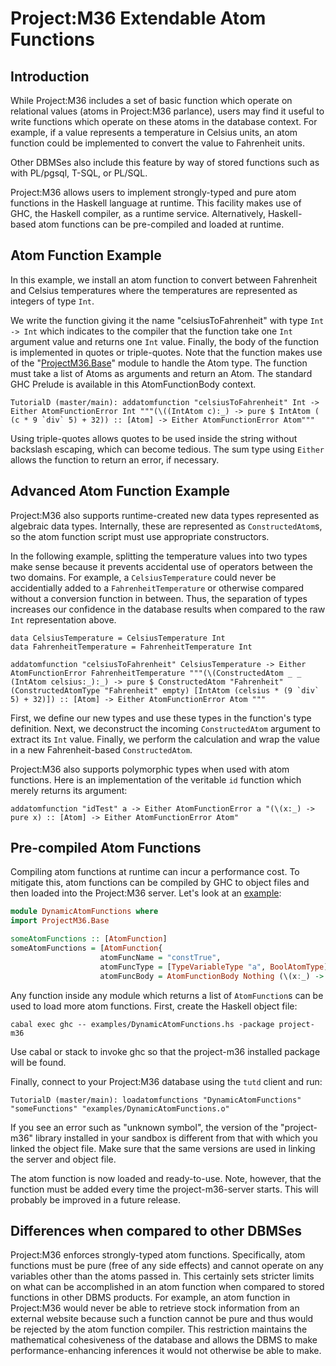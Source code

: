 # Project:M36 Extendable Atom Functions

## Introduction

While Project:M36 includes a set of basic function which operate on relational values (atoms in Project:M36 parlance), users may find it useful to write functions which operate on these atoms in the database context. For example, if a value represents a temperature in Celsius units, an atom function could be implemented to convert the value to Fahrenheit units.

Other DBMSes also include this feature by way of stored functions such as with PL/pgsql, T-SQL, or PL/SQL.

Project:M36 allows users to implement strongly-typed and pure atom functions in the Haskell language at runtime. This facility makes use of GHC, the Haskell compiler, as a runtime service. Alternatively, Haskell-based atom functions can be pre-compiled and loaded at runtime.

## Atom Function Example

In this example, we install an atom function to convert between Fahrenheit and Celsius temperatures where the temperatures are represented as integers of type ```Int```.

We write the function giving it the name "celsiusToFahrenheit" with type ```Int -> Int``` which indicates to the compiler that the function take one ```Int``` argument value and returns one ```Int``` value. Finally, the body of the function is implemented in quotes or triple-quotes. Note that the function makes use of the "[ProjectM36.Base](/src/lib/ProjectM36/Base.hs)" module to handle the Atom type. The function must take a list of Atoms as arguments and return an Atom. The standard GHC Prelude is available in this AtomFunctionBody context.

```
TutorialD (master/main): addatomfunction "celsiusToFahrenheit" Int -> Either AtomFunctionError Int """(\((IntAtom c):_) -> pure $ IntAtom ( (c * 9 `div` 5) + 32)) :: [Atom] -> Either AtomFunctionError Atom"""
```

Using triple-quotes allows quotes to be used inside the string without backslash escaping, which can become tedious. The sum type using ```Either``` allows the function to return an error, if necessary.

## Advanced Atom Function Example

Project:M36 also supports runtime-created new data types represented as algebraic data types. Internally, these are represented as ```ConstructedAtom```s, so the atom function script must use appropriate constructors.

In the following example, splitting the temperature values into two types make sense because it prevents accidental use of operators between the two domains. For example, a ```CelsiusTemperature``` could never be accidentially added to a ```FahrenheitTemperature``` or otherwise compared without a conversion function in between. Thus, the separation of types increases our confidence in the database results when compared to the raw ```Int``` representation above.

```
data CelsiusTemperature = CelsiusTemperature Int
data FahrenheitTemperature = FahrenheitTemperature Int

addatomfunction "celsiusToFahrenheit" CelsiusTemperature -> Either AtomFunctionError FahrenheitTemperature """(\(ConstructedAtom _ _ (IntAtom celsius:_):_) -> pure $ ConstructedAtom "Fahrenheit" (ConstructedAtomType "Fahrenheit" empty) [IntAtom (celsius * (9 `div` 5) + 32)]) :: [Atom] -> Either AtomFunctionError Atom """
```

First, we define our new types and use these types in the function's type definition. Next, we deconstruct the incoming ```ConstructedAtom``` argument to extract its ```Int``` value. Finally, we perform the calculation and wrap the value in a new Fahrenheit-based ```ConstructedAtom```.

Project:M36 also supports polymorphic types when used with atom functions. Here is an implementation of the veritable ```id``` function which merely returns its argument:

```
addatomfunction "idTest" a -> Either AtomFunctionError a "(\(x:_) -> pure x) :: [Atom] -> Either AtomFunctionError Atom"
```

## Pre-compiled Atom Functions

Compiling atom functions at runtime can incur a performance cost. To mitigate this, atom functions can be compiled by GHC to object files and then loaded into the Project:M36 server. Let's look at an [example](https://github.com/agentm/project-m36/):

```haskell
module DynamicAtomFunctions where
import ProjectM36.Base

someAtomFunctions :: [AtomFunction]
someAtomFunctions = [AtomFunction{
                    atomFuncName = "constTrue",
                    atomFuncType = [TypeVariableType "a", BoolAtomType],
                    atomFuncBody = AtomFunctionBody Nothing (\(x:_) -> pure (BoolAtom True))}]
```

Any function inside any module which returns a list of `AtomFunction`s can be used to load more atom functions. First, create the Haskell object file:

`cabal exec ghc -- examples/DynamicAtomFunctions.hs -package project-m36`

Use cabal or stack to invoke ghc so that the project-m36 installed package will be found.

Finally, connect to your Project:M36 database using the `tutd` client and run:

`TutorialD (master/main): loadatomfunctions "DynamicAtomFunctions" "someFunctions" "examples/DynamicAtomFunctions.o"`

If you see an error such as "unknown symbol", the version of the "project-m36" library installed in your sandbox is different from that with which you linked the object file. Make sure that the same versions are used in linking the server and object file.

The atom function is now loaded and ready-to-use. Note, however, that the function must be added every time the project-m36-server starts. This will probably be improved in a future release.

## Differences when compared to other DBMSes

Project:M36 enforces strongly-typed atom functions. Specifically, atom functions must be pure (free of any side effects) and cannot operate on any variables other than the atoms passed in. This certainly sets stricter limits on what can be accomplished in an atom function when compared to stored functions in other DBMS products. For example, an atom function in Project:M36 would never be able to retrieve stock information from an external website because such a function cannot be pure and thus would be rejected by the atom function compiler. This restriction maintains the mathematical cohesiveness of the database and allows the DBMS to make performance-enhancing inferences it would not otherwise be able to make.
